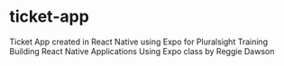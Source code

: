 # ticket-app
Ticket App created in React Native using Expo for Pluralsight Training Building React Native Applications Using Expo class by Reggie Dawson
